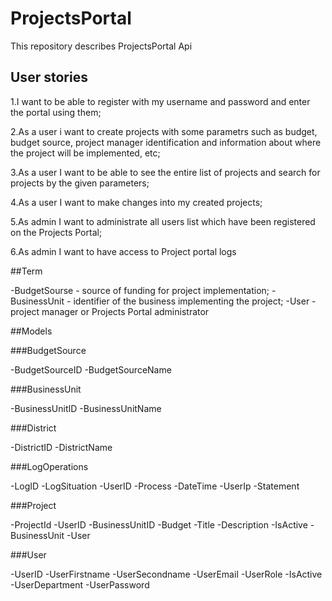 # ProjectsPortal

This repository describes ProjectsPortal Api

## User stories

1.I want to be able to register with my username and password and enter the portal using them;
 
2.As a user i want to create projects with some parametrs such as budget, budget source, project manager identification and information about where the project will be implemented, etc;

3.As a user I want to be able to see the entire list of projects and search for projects by the given parameters;

4.As a user I want to make changes into my created projects;

5.As admin I want to administrate all users list which have been registered on the Projects Portal;

6.As admin I want to have access to Project portal logs

##Term

-BudgetSourse - source of funding for project implementation;
-BusinessUnit - identifier of the business implementing the project;
-User - project manager or Projects Portal administrator

##Models

###BudgetSource

-BudgetSourceID 
-BudgetSourceName 

###BusinessUnit

-BusinessUnitID 
-BusinessUnitName 

###District

-DistrictID 
-DistrictName 

###LogOperations

-LogID 
-LogSituation 
-UserID 
-Process 
-DateTime 
-UserIp 
-Statement 

###Project

-ProjectId 
-UserID
-BusinessUnitID 
-Budget 
-Title 
-Description 
-IsActive 
-BusinessUnit 
-User 

###User

-UserID 
-UserFirstname 
-UserSecondname 
-UserEmail 
-UserRole
-IsActive 
-UserDepartment 
-UserPassword 
